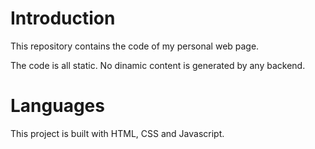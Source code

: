 # Introduction

This repository contains the code of my personal web page.

The code is all static. No dinamic content is generated by any backend.

# Languages

This project is built with HTML, CSS and Javascript.
